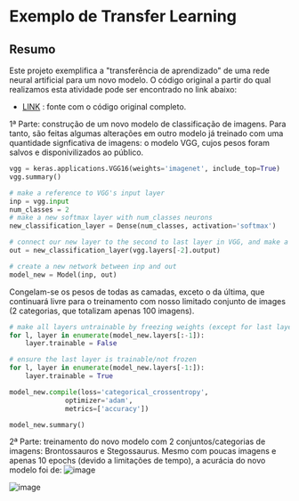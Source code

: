 
# Exemplo de Transfer Learning

## Resumo

Este projeto exemplifica a "transferência de aprendizado" de uma rede neural artificial para um novo modelo. O código original a partir do qual realizamos esta atividade pode ser encontrado no link abaixo:

* [LINK](https://colab.research.google.com/github/kylemath/ml4a-guides/blob/master/notebooks/transfer-learning.ipynb) : fonte com o código original completo.

1ª Parte: construção de um novo modelo de classificação de imagens. Para tanto, são feitas algumas alterações em outro modelo já treinado com uma quantidade signficativa de imagens: o modelo VGG, cujos pesos foram salvos e disponivilizados ao público. 

```py
vgg = keras.applications.VGG16(weights='imagenet', include_top=True)
vgg.summary()

```

```py
# make a reference to VGG's input layer
inp = vgg.input
num_classes = 2
# make a new softmax layer with num_classes neurons
new_classification_layer = Dense(num_classes, activation='softmax')

# connect our new layer to the second to last layer in VGG, and make a reference to it
out = new_classification_layer(vgg.layers[-2].output)

# create a new network between inp and out
model_new = Model(inp, out)

```

Congelam-se os pesos de todas as camadas, exceto o da última, que continuará livre para o treinamento com nosso limitado conjunto de images (2 categorias, que totalizam apenas 100 imagens).

```py
# make all layers untrainable by freezing weights (except for last layer)
for l, layer in enumerate(model_new.layers[:-1]):
    layer.trainable = False

# ensure the last layer is trainable/not frozen
for l, layer in enumerate(model_new.layers[-1:]):
    layer.trainable = True

model_new.compile(loss='categorical_crossentropy',
              optimizer='adam',
              metrics=['accuracy'])

model_new.summary()

```


2ª Parte: treinamento do novo modelo com 2 conjuntos/categorias de imagens: Brontossauros e Stegossaurus. Mesmo com poucas imagens e apenas 10 epochs (devido a limitações de tempo), a acurácia do novo modelo foi de:
![image](https://user-images.githubusercontent.com/93783315/204116042-5839b419-4cd8-4945-a281-6017d835031e.png)











![image](https://)



